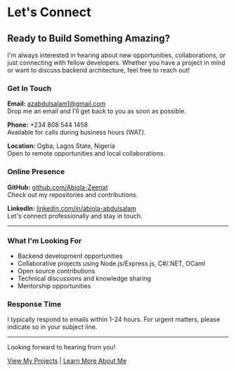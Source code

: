
# Let's Connect

## Ready to Build Something Amazing?

I'm always interested in hearing about new opportunities, collaborations, or just connecting with fellow developers. Whether you have a project in mind or want to discuss backend architecture, feel free to reach out!

### Get In Touch

**Email:** azabdulsalam1@gmail.com  
Drop me an email and I'll get back to you as soon as possible.

**Phone:** +234 808 544 1458  
Available for calls during business hours (WAT).

**Location:** Ogba, Lagos State, Nigeria  
Open to remote opportunities and local collaborations.

### Online Presence

**GitHub:** [github.com/Abiola-Zeenat](https://github.com/Abiola-Zeenat)  
Check out my repositories and contributions.

**LinkedIn:** [linkedin.com/in/abiola-abdulsalam](https://linkedin.com/in/abiola-abdulsalam)  
Let's connect professionally and stay in touch.

---

### What I'm Looking For

- Backend development opportunities
- Collaborative projects using Node.js/Express.js, C#/.NET, OCaml 
- Open source contributions
- Technical discussions and knowledge sharing
- Mentorship opportunities

### Response Time

I typically respond to emails within 1-24 hours. For urgent matters, please indicate so in your subject line.

---

Looking forward to hearing from you!

[View My Projects](projects.html) | [Learn More About Me](about.html)